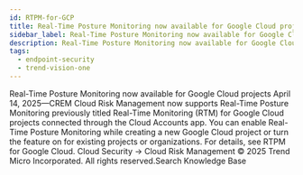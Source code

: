 ```yaml
---
id: RTPM-for-GCP
title: Real-Time Posture Monitoring now available for Google Cloud projects
sidebar_label: Real-Time Posture Monitoring now available for Google Cloud projects
description: Real-Time Posture Monitoring now available for Google Cloud projects
tags:
  - endpoint-security
  - trend-vision-one
---
```


 Real-Time Posture Monitoring now available for Google Cloud projects April 14, 2025—CREM Cloud Risk Management now supports Real-Time Posture Monitoring previously titled Real-Time Monitoring (RTM) for Google Cloud projects connected through the Cloud Accounts app. You can enable Real-Time Posture Monitoring while creating a new Google Cloud project or turn the feature on for existing projects or organizations. For details, see RTPM for Google Cloud. Cloud Security → Cloud Risk Management © 2025 Trend Micro Incorporated. All rights reserved.Search Knowledge Base